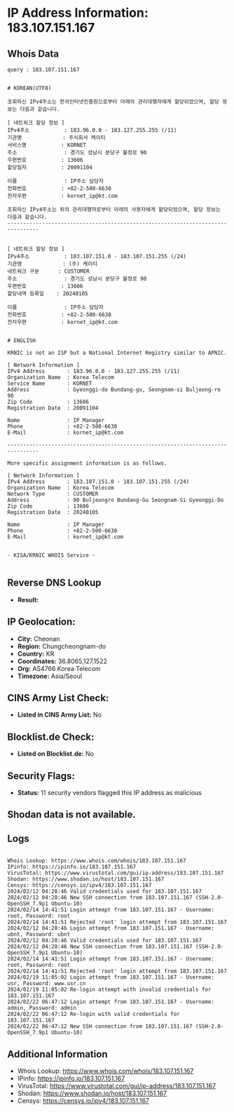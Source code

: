 # IP Address Information: 183.107.151.167

## Whois Data
```
query : 183.107.151.167


# KOREAN(UTF8)

조회하신 IPv4주소는 한국인터넷진흥원으로부터 아래의 관리대행자에게 할당되었으며, 할당 정보는 다음과 같습니다.

[ 네트워크 할당 정보 ]
IPv4주소           : 183.96.0.0 - 183.127.255.255 (/11)
기관명             : 주식회사 케이티
서비스명           : KORNET
주소               : 경기도 성남시 분당구 불정로 90
우편번호           : 13606
할당일자           : 20091104

이름               : IP주소 담당자
전화번호           : +82-2-500-6630
전자우편           : kornet_ip@kt.com

조회하신 IPv4주소는 위의 관리대행자로부터 아래의 사용자에게 할당되었으며, 할당 정보는 다음과 같습니다.
--------------------------------------------------------------------------------


[ 네트워크 할당 정보 ]
IPv4주소           : 183.107.151.0 - 183.107.151.255 (/24)
기관명             : (주) 케이티
네트워크 구분      : CUSTOMER
주소               : 경기도 성남시 분당구 불정로 90
우편번호           : 13606
할당내역 등록일    : 20240105

이름               : IP주소 담당자
전화번호           : +82-2-500-6630
전자우편           : kornet_ip@kt.com


# ENGLISH

KRNIC is not an ISP but a National Internet Registry similar to APNIC.

[ Network Information ]
IPv4 Address       : 183.96.0.0 - 183.127.255.255 (/11)
Organization Name  : Korea Telecom
Service Name       : KORNET
Address            : Gyeonggi-do Bundang-gu, Seongnam-si Buljeong-ro 90
Zip Code           : 13606
Registration Date  : 20091104

Name               : IP Manager
Phone              : +82-2-500-6630
E-Mail             : kornet_ip@kt.com

--------------------------------------------------------------------------------

More specific assignment information is as follows.

[ Network Information ]
IPv4 Address       : 183.107.151.0 - 183.107.151.255 (/24)
Organization Name  : Korea Telecom
Network Type       : CUSTOMER
Address            : 90 Buljeongro Bundang-Gu Seongnam-Si Gyeonggi-Do
Zip Code           : 13606
Registration Date  : 20240105

Name               : IP Manager
Phone              : +82-2-500-6630
E-Mail             : kornet_ip@kt.com


- KISA/KRNIC WHOIS Service -


```
## Reverse DNS Lookup
- **Result:** 

## IP Geolocation:
- **City:** Cheonan
- **Region:** Chungcheongnam-do
- **Country:** KR
- **Coordinates:** 36.8065,127.1522
- **Org:** AS4766 Korea Telecom
- **Timezone:** Asia/Seoul

## CINS Army List Check:
- **Listed in CINS Army List:** 
No

## Blocklist.de Check:
- **Listed on Blocklist.de:** 
No

## Security Flags:
- **Status:** 11 security vendors flagged this IP address as malicious

## Shodan data is not available.

## Logs
```

Whois Lookup: https://www.whois.com/whois/183.107.151.167
IPinfo: https://ipinfo.io/183.107.151.167
VirusTotal: https://www.virustotal.com/gui/ip-address/183.107.151.167
Shodan: https://www.shodan.io/host/183.107.151.167
Censys: https://censys.io/ipv4/183.107.151.167
2024/02/12 04:28:46 Valid credentials used for 183.107.151.167
2024/02/12 04:28:46 New SSH connection from 183.107.151.167 (SSH-2.0-OpenSSH_7.9p1 Ubuntu-10)
2024/02/14 14:41:51 Login attempt from 183.107.151.167 - Username: root, Password: root
2024/02/14 14:41:51 Rejected 'root' login attempt from 183.107.151.167
2024/02/12 04:28:46 Login attempt from 183.107.151.167 - Username: ubnt, Password: ubnt
2024/02/12 04:28:46 Valid credentials used for 183.107.151.167
2024/02/12 04:28:46 New SSH connection from 183.107.151.167 (SSH-2.0-OpenSSH_7.9p1 Ubuntu-10)
2024/02/14 14:41:51 Login attempt from 183.107.151.167 - Username: root, Password: root
2024/02/14 14:41:51 Rejected 'root' login attempt from 183.107.151.167
2024/02/19 11:05:02 Login attempt from 183.107.151.167 - Username: usr, Password: www.usr.cn
2024/02/19 11:05:02 Re-login attempt with invalid credentials for 183.107.151.167
2024/02/22 06:47:12 Login attempt from 183.107.151.167 - Username: admin, Password: admin
2024/02/22 06:47:12 Re-login with valid credentials for 183.107.151.167
2024/02/22 06:47:12 New SSH connection from 183.107.151.167 (SSH-2.0-OpenSSH_7.9p1 Ubuntu-10)

```
## Additional Information
- Whois Lookup: https://www.whois.com/whois/183.107.151.167
- IPinfo: https://ipinfo.io/183.107.151.167
- VirusTotal: https://www.virustotal.com/gui/ip-address/183.107.151.167
- Shodan: https://www.shodan.io/host/183.107.151.167
- Censys: https://censys.io/ipv4/183.107.151.167

